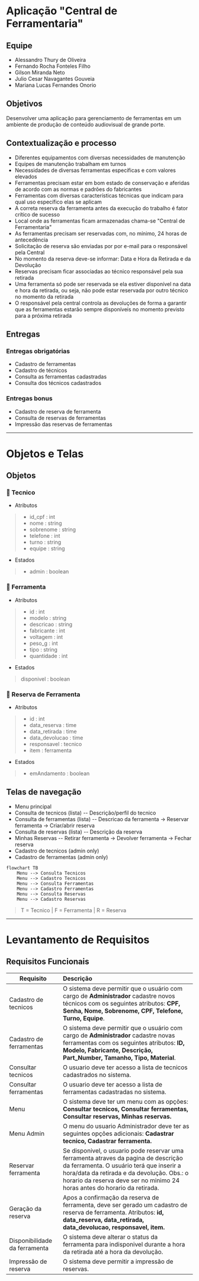 # Aplicação "Central de Ferramentaria"


## Equipe
- Alessandro Thury de Oliveira
- Fernando Rocha Fonteles Filho
- Gilson Miranda Neto
- Julio Cesar Navagantes Gouveia
- Mariana Lucas Fernandes Onorio


## Objetivos
Desenvolver uma aplicação para gerenciamento de ferramentas em um ambiente de produção de conteúdo audiovisual de grande porte.


## Contextualização e processo
- Diferentes equipamentos com diversas necessidades de manutenção
- Equipes de manutenção trabalham em turnos
- Necessidades de diversas ferramentas específicas e com valores elevados
- Ferramentas precisam estar em bom estado de conservação e aferidas de acordo com as normas e padrões do fabricantes
- Ferramentas com diversas características técnicas que indicam para qual uso específico elas se aplicam
- A correta reserva da ferramenta antes da execução do trabalho é fator crítico de sucesso
- Local onde as ferramentas ficam armazenadas chama-se "Central de Ferramentaria"
- As ferramentas precisam ser reservadas com, no mínimo, 24 horas de antecedência
- Solicitação de reserva são enviadas por por e-mail para o responsável pela Central
- No momento da reserva deve-se informar: Data e Hora da Retirada e da Devolução
- Reservas precisam ficar associadas ao técnico responsável pela sua retirada
- Uma ferramenta só pode ser reservada se ela estiver disponível na data e hora da retirada, ou seja, não pode estar reservada por outro técnico no momento da retirada
- O responsável pela central controla as devoluções de forma a garantir que as ferramentas estarão sempre disponíveis no momento previsto para a próxima retirada


## Entregas

### Entregas obrigatórias

- Cadastro de ferramentas
- Cadastro de técnicos
- Consulta as ferramentas cadastradas
- Consulta dos técnicos cadastrados

### Entregas bonus

- Cadastro de reserva de ferramenta
- Consulta de reservas de ferramentas
- Impressão das reservas de ferramentas

---

# Objetos e Telas

## Objetos

### :construction_worker: Tecnico

- Atributos

> - id_cpf : int
> - nome : string
> - sobrenome : string
> - telefone : int
> - turno : string
> - equipe : string

- Estados
> - admin : boolean

### :hammer: Ferramenta

- Atributos
> - id : int
> - modelo : string
> - descricao : string
> - fabricante : int
> - voltagem : int
> - peso_g : int
> - tipo : string
> - quantidade : int

- Estados
> disponivel : boolean

### :page_with_curl: Reserva de Ferramenta

- Atributos
> - id : int
> - data_reserva : time
> - data_retirada : time
> - data_devolucao : time
> - responsavel : tecnico
> - item : ferramenta

- Estados
> - emAndamento : boolean


## Telas de navegação

- Menu principal
- Consulta de tecnicos (lista)
-- Descrição/perfil do tecnico
- Consulta de ferramentas (lista)
-- Descricao da ferramenta -> Reservar ferramenta -> Criar/abrir reserva
- Consulta de reservas (lista)
-- Descrição da reserva
- Minhas Reservas
-- Retirar ferramenta -> Devolver ferramenta -> Fechar reserva
- Cadastro de tecnicos (admin only)
- Cadastro de ferramentas (admin only)

```mermaid
flowchart TB
    Menu --> Consulta Tecnicos
    Menu --> Cadastro Tecnicos
    Menu --> Consulta Ferramentas
    Menu --> Cadastro Ferramentas
    Menu --> Consulta Reservas
    Menu --> Cadastro Reservas
```
> T = Tecnico | F = Ferramenta | R = Reserva

---


# Levantamento de Requisitos


## Requisitos Funcionais

| Requisito | Descrição |
| - |:- |
| Cadastro de tecnicos | O sistema deve permitir que o usuário com cargo de **Administrador** cadastre novos técnicos com os seguintes atributos: **CPF, Senha, Nome, Sobrenome, CPF, Telefone, Turno, Equipe**. |
| Cadastro de ferramentas  | O sistema deve permitir que o usuário com cargo de **Administrador** cadastre novas ferramentas com os seguintes atributos: **ID, Modelo, Fabricante, Descrição, Part_Number, Tamanho, Tipo, Material**. |
| Consultar tecnicos | O usuario deve ter acesso a lista de tecnicos cadastrados no sistema.  |
| Consultar ferramentas | O usuario deve ter acesso a lista de ferramentas cadastradas no sistema.  |
| Menu  | O sistema deve ter um menu com as opções: **Consultar tecnicos, Consultar ferramentas, Consultar reservas, Minhas reservas.** |
| Menu Admin  | O menu do usuario Administrador deve ter as seguintes opções adicionais: **Cadastrar tecnico, Cadastrar ferramenta.**  |
| Reservar ferramenta | Se disponivel, o usuario pode reservar uma ferramenta atraves da pagina de descrição da ferramenta. O usuário terá que inserir a hora/data da retirada e da devolução. Obs.: o horario da reserva deve ser no minimo 24 horas antes do horario da retirada. |
| Geração da reserva  | Apos a confirmação da reserva de ferramenta, deve ser gerado um cadastro de reserva de ferramenta. Atributos: **id, data_reserva, data_retirada, data_devolucao, responsavel, item.** |
| Disponibilidade da ferramenta | O sistema deve alterar o status da ferramenta para indisponivel durante a hora da retirada até a hora da devolução. |
| Impressão de reserva | O sistema deve permitir a impressão de reservas. |














